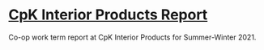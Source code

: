 # [CpK Interior Products Report](https://optimistic-pasteur-743238.netlify.app/)

Co-op work term report at CpK Interior Products for Summer-Winter 2021.
